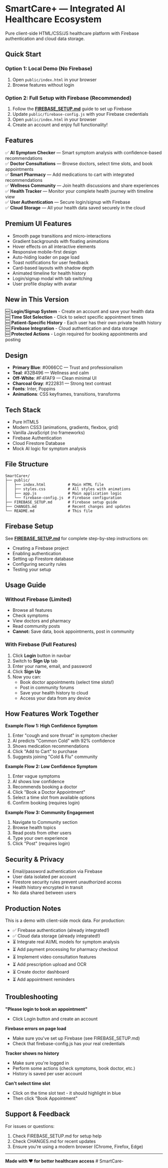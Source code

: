 # SmartCare+ — Integrated AI Healthcare Ecosystem

Pure client-side HTML/CSS/JS healthcare platform with Firebase authentication and cloud data storage.

## Quick Start

### Option 1: Local Demo (No Firebase)
1. Open `public/index.html` in your browser
2. Browse features without login

### Option 2: Full Setup with Firebase (Recommended)
1. Follow the **[FIREBASE_SETUP.md](FIREBASE_SETUP.md)** guide to set up Firebase
2. Update `public/firebase-config.js` with your Firebase credentials
3. Open `public/index.html` in your browser
4. Create an account and enjoy full functionality!

## Features

✅ **AI Symptom Checker** — Smart symptom analysis with confidence-based recommendations  
✅ **Doctor Consultations** — Browse doctors, select time slots, and book appointments  
✅ **Smart Pharmacy** — Add medications to cart with integrated recommendations  
✅ **Wellness Community** — Join health discussions and share experiences  
✅ **Health Tracker** — Monitor your complete health journey with timeline view  
✅ **User Authentication** — Secure login/signup with Firebase  
✅ **Cloud Storage** — All your health data saved securely in the cloud  

## Premium UI Features

- Smooth page transitions and micro-interactions
- Gradient backgrounds with floating animations
- Hover effects on all interactive elements
- Responsive mobile-first design
- Auto-hiding loader on page load
- Toast notifications for user feedback
- Card-based layouts with shadow depth
- Animated timeline for health history
- Login/signup modal with tab switching
- User profile display with avatar

## New in This Version

🆕 **Login/Signup System** - Create an account and save your health data  
🆕 **Time Slot Selection** - Click to select specific appointment times  
🆕 **Patient-Specific History** - Each user has their own private health history  
🆕 **Firebase Integration** - Cloud authentication and data storage  
🆕 **Protected Actions** - Login required for booking appointments and posting  

## Design

- **Primary Blue**: #0066CC — Trust and professionalism
- **Teal**: #32B496 — Wellness and calm
- **Off-White**: #F4FAF9 — Clean minimal UI
- **Charcoal Gray**: #222831 — Strong text contrast
- **Fonts**: Inter, Poppins
- **Animations**: CSS keyframes, transitions, transforms

## Tech Stack

- Pure HTML5
- Modern CSS3 (animations, gradients, flexbox, grid)
- Vanilla JavaScript (no frameworks)
- Firebase Authentication
- Cloud Firestore Database
- Mock AI logic for symptom analysis

## File Structure

```
SmartCare+/
├── public/
│   ├── index.html          # Main HTML file
│   ├── styles.css          # All styles with animations
│   ├── app.js              # Main application logic
│   └── firebase-config.js  # Firebase configuration
├── FIREBASE_SETUP.md       # Firebase setup guide
├── CHANGES.md              # Recent changes and updates
└── README.md               # This file
```

## Firebase Setup

See **[FIREBASE_SETUP.md](FIREBASE_SETUP.md)** for complete step-by-step instructions on:
- Creating a Firebase project
- Enabling authentication
- Setting up Firestore database
- Configuring security rules
- Testing your setup

## Usage Guide

### Without Firebase (Limited)
- Browse all features
- Check symptoms
- View doctors and pharmacy
- Read community posts
- **Cannot:** Save data, book appointments, post in community

### With Firebase (Full Features)
1. Click **Login** button in navbar
2. Switch to **Sign Up** tab
3. Enter your name, email, and password
4. Click **Sign Up**
5. Now you can:
   - Book doctor appointments (select time slots!)
   - Post in community forums
   - Save your health history to cloud
   - Access your data from any device

## How Features Work Together

**Example Flow 1: High Confidence Symptom**
1. Enter "cough and sore throat" in symptom checker
2. AI predicts "Common Cold" with 92% confidence
3. Shows medication recommendations
4. Click "Add to Cart" to purchase
5. Suggests joining "Cold & Flu" community

**Example Flow 2: Low Confidence Symptom**
1. Enter vague symptoms
2. AI shows low confidence
3. Recommends booking a doctor
4. Click "Book a Doctor Appointment"
5. Select a time slot from available options
6. Confirm booking (requires login)

**Example Flow 3: Community Engagement**
1. Navigate to Community section
2. Browse health topics
3. Read posts from other users
4. Type your own experience
5. Click "Post" (requires login)

## Security & Privacy

- Email/password authentication via Firebase
- User data isolated per account
- Firestore security rules prevent unauthorized access
- Health history encrypted in transit
- No data shared between users

## Production Notes

This is a demo with client-side mock data. For production:
- ✅ Firebase authentication (already integrated!)
- ✅ Cloud data storage (already integrated!)
- ⏳ Integrate real AI/ML models for symptom analysis
- ⏳ Add payment processing for pharmacy checkout
- ⏳ Implement video consultation features
- ⏳ Add prescription upload and OCR
- ⏳ Create doctor dashboard
- ⏳ Add appointment reminders

## Troubleshooting

**"Please login to book an appointment"**
- Click Login button and create an account

**Firebase errors on page load**
- Make sure you've set up Firebase (see FIREBASE_SETUP.md)
- Check that firebase-config.js has your real credentials

**Tracker shows no history**
- Make sure you're logged in
- Perform some actions (check symptoms, book doctor, etc.)
- History is saved per user account

**Can't select time slot**
- Click on the time slot text - it should highlight in blue
- Then click "Book Appointment"

## Support & Feedback

For issues or questions:
1. Check FIREBASE_SETUP.md for setup help
2. Check CHANGES.md for recent updates
3. Ensure you're using a modern browser (Chrome, Firefox, Edge)

---

**Made with ❤️ for better healthcare access**
#   S m a r t C a r e -  
 